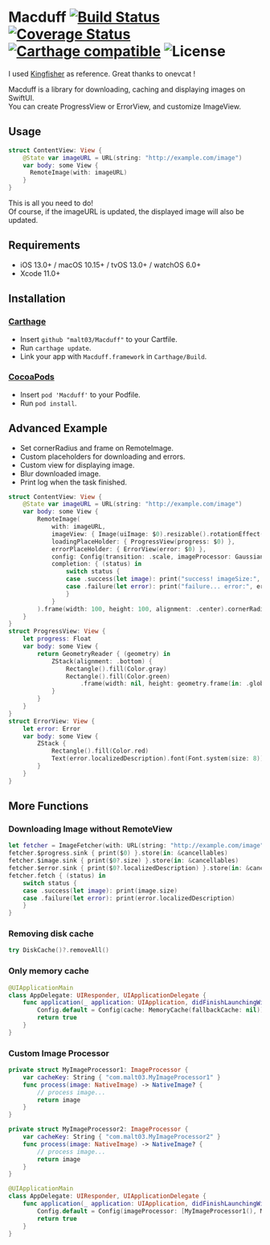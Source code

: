 # Macduff [![Build Status](https://travis-ci.org/malt03/Macduff.svg?branch=master)](https://travis-ci.org/malt03/Macduff) [![Coverage Status](https://coveralls.io/repos/github/malt03/Macduff/badge.svg?branch=master)](https://coveralls.io/github/malt03/Macduff?branch=master) [![Carthage compatible](https://img.shields.io/badge/Carthage-compatible-4BC51D.svg?style=flat)](https://github.com/Carthage/Carthage) ![License](https://img.shields.io/github/license/malt03/Macduff.svg)
I used [Kingfisher](https://github.com/onevcat/Kingfisher) as reference. Great thanks to onevcat !

Macduff is a library for downloading, caching and displaying images on SwiftUI.  
You can create ProgressView or ErrorView, and customize ImageView.  

## Usage

```swift
struct ContentView: View {
    @State var imageURL = URL(string: "http://example.com/image")
    var body: some View {
      RemoteImage(with: imageURL)
    }
}
```

This is all you need to do!  
Of course, if the imageURL is updated, the displayed image will also be updated.

## Requirements
- iOS 13.0+ / macOS 10.15+ / tvOS 13.0+ / watchOS 6.0+
- Xcode 11.0+

## Installation

### [Carthage](https://github.com/Carthage/Carthage)

- Insert `github "malt03/Macduff"` to your Cartfile.
- Run `carthage update`.
- Link your app with `Macduff.framework` in `Carthage/Build`.

### [CocoaPods](https://github.com/cocoapods/cocoapods)

- Insert `pod 'Macduff'` to your Podfile.
- Run `pod install`.

## Advanced Example
- Set cornerRadius and frame on RemoteImage.
- Custom placeholders for downloading and errors.
- Custom view for displaying image.
- Blur downloaded image.
- Print log when the task finished.

```swift
struct ContentView: View {
    @State var imageURL = URL(string: "http://example.com/image")
    var body: some View {
        RemoteImage(
            with: imageURL,
            imageView: { Image(uiImage: $0).resizable().rotationEffect(.degrees(180)) },
            loadingPlaceHolder: { ProgressView(progress: $0) },
            errorPlaceHolder: { ErrorView(error: $0) },
            config: Config(transition: .scale, imageProcessor: GaussianBlurImageProcessor()),
            completion: { (status) in
                switch status {
                case .success(let image): print("success! imageSize:", image.size)
                case .failure(let error): print("failure... error:", error.localizedDescription)
                }
            }
        ).frame(width: 100, height: 100, alignment: .center).cornerRadius(50)
    }
}
struct ProgressView: View {
    let progress: Float
    var body: some View {
        return GeometryReader { (geometry) in
            ZStack(alignment: .bottom) {
                Rectangle().fill(Color.gray)
                Rectangle().fill(Color.green)
                    .frame(width: nil, height: geometry.frame(in: .global).height * CGFloat(self.progress), alignment: .bottom)
            }
        }
    }
}
struct ErrorView: View {
    let error: Error
    var body: some View {
        ZStack {
            Rectangle().fill(Color.red)
            Text(error.localizedDescription).font(Font.system(size: 8))
        }
    }
}
```

## More Functions
### Downloading Image without RemoteView
```swift
let fetcher = ImageFetcher(with: URL(string: "http://example.com/image")!)
fetcher.$progress.sink { print($0) }.store(in: &cancellables)
fetcher.$image.sink { print($0?.size) }.store(in: &cancellables)
fetcher.$error.sink { print($0?.localizedDescription) }.store(in: &cancellables)
fetcher.fetch { (status) in
    switch status {
    case .success(let image): print(image.size)
    case .failure(let error): print(error.localizedDescription)
    }
}
```

### Removing disk cache
```swift
try DiskCache()?.removeAll()
```

### Only memory cache
```swift
@UIApplicationMain
class AppDelegate: UIResponder, UIApplicationDelegate {
    func application(_ application: UIApplication, didFinishLaunchingWithOptions launchOptions: [UIApplication.LaunchOptionsKey: Any]?) -> Bool {
        Config.default = Config(cache: MemoryCache(fallbackCache: nil))
        return true
    }
}
```

### Custom Image Processor
```swift
private struct MyImageProcessor1: ImageProcessor {
    var cacheKey: String { "com.malt03.MyImageProcessor1" }
    func process(image: NativeImage) -> NativeImage? {
        // process image...
        return image
    }
}

private struct MyImageProcessor2: ImageProcessor {
    var cacheKey: String { "com.malt03.MyImageProcessor2" }
    func process(image: NativeImage) -> NativeImage? {
        // process image...
        return image
    }
}

@UIApplicationMain
class AppDelegate: UIResponder, UIApplicationDelegate {
    func application(_ application: UIApplication, didFinishLaunchingWithOptions launchOptions: [UIApplication.LaunchOptionsKey: Any]?) -> Bool {
        Config.default = Config(imageProcessor: [MyImageProcessor1(), MyImageProcessor2()])
        return true
    }
}
```
